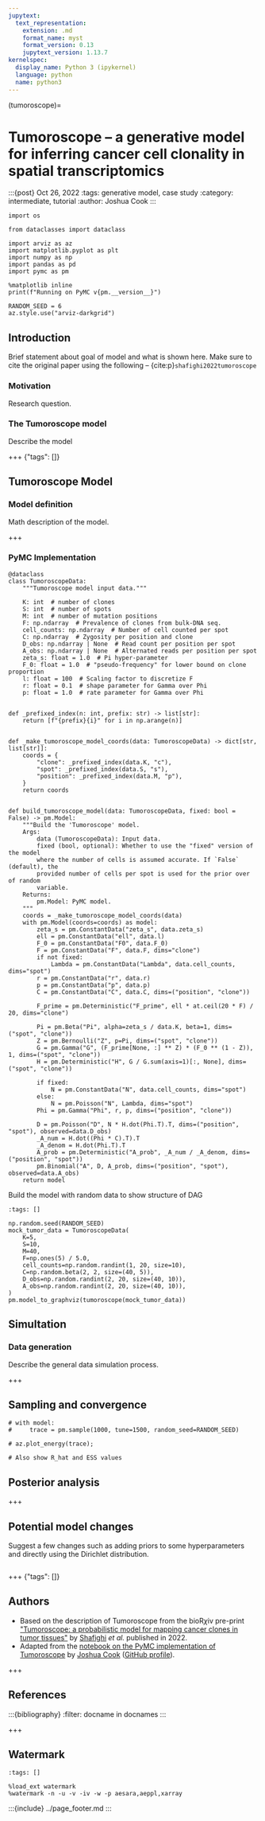 ```yaml
---
jupytext:
  text_representation:
    extension: .md
    format_name: myst
    format_version: 0.13
    jupytext_version: 1.13.7
kernelspec:
  display_name: Python 3 (ipykernel)
  language: python
  name: python3
---
```


(tumoroscope)=
# Tumoroscope – a generative model for inferring cancer cell clonality in spatial transcriptomics

:::{post} Oct 26, 2022
:tags: generative model, case study 
:category: intermediate, tutorial
:author:  Joshua Cook
:::

```{code-cell} ipython3
import os

from dataclasses import dataclass

import arviz as az
import matplotlib.pyplot as plt
import numpy as np
import pandas as pd
import pymc as pm

%matplotlib inline
print(f"Running on PyMC v{pm.__version__}")
```

```{code-cell} ipython3
RANDOM_SEED = 6
az.style.use("arviz-darkgrid")
```

## Introduction

Brief statement about goal of model and what is shown here.
Make sure to cite the original paper using the following – {cite:p}`shafighi2022tumoroscope`

### Motivation

Research question.

### The Tumoroscope model

Describe the model

+++ {"tags": []}

## Tumoroscope Model

### Model definition

Math description of the model.

+++

### PyMC Implementation

```{code-cell} ipython3
@dataclass
class TumoroscopeData:
    """Tumoroscope model input data."""

    K: int  # number of clones
    S: int  # number of spots
    M: int  # number of mutation positions
    F: np.ndarray  # Prevalence of clones from bulk-DNA seq.
    cell_counts: np.ndarray  # Number of cell counted per spot
    C: np.ndarray  # Zygosity per position and clone
    D_obs: np.ndarray | None  # Read count per position per spot
    A_obs: np.ndarray | None  # Alternated reads per position per spot
    zeta_s: float = 1.0  # Pi hyper-parameter
    F_0: float = 1.0  # "pseudo-frequency" for lower bound on clone proportion
    l: float = 100  # Scaling factor to discretize F
    r: float = 0.1  # shape parameter for Gamma over Phi
    p: float = 1.0  # rate parameter for Gamma over Phi


def _prefixed_index(n: int, prefix: str) -> list[str]:
    return [f"{prefix}{i}" for i in np.arange(n)]


def _make_tumoroscope_model_coords(data: TumoroscopeData) -> dict[str, list[str]]:
    coords = {
        "clone": _prefixed_index(data.K, "c"),
        "spot": _prefixed_index(data.S, "s"),
        "position": _prefixed_index(data.M, "p"),
    }
    return coords


def build_tumoroscope_model(data: TumoroscopeData, fixed: bool = False) -> pm.Model:
    """Build the 'Tumoroscope' model.
    Args:
        data (TumoroscopeData): Input data.
        fixed (bool, optional): Whether to use the "fixed" version of the model
        where the number of cells is assumed accurate. If `False` (default), the
        provided number of cells per spot is used for the prior over of random
        variable.
    Returns:
        pm.Model: PyMC model.
    """
    coords = _make_tumoroscope_model_coords(data)
    with pm.Model(coords=coords) as model:
        zeta_s = pm.ConstantData("zeta_s", data.zeta_s)
        ell = pm.ConstantData("ell", data.l)
        F_0 = pm.ConstantData("F0", data.F_0)
        F = pm.ConstantData("F", data.F, dims="clone")
        if not fixed:
            Lambda = pm.ConstantData("Lambda", data.cell_counts, dims="spot")
        r = pm.ConstantData("r", data.r)
        p = pm.ConstantData("p", data.p)
        C = pm.ConstantData("C", data.C, dims=("position", "clone"))

        F_prime = pm.Deterministic("F_prime", ell * at.ceil(20 * F) / 20, dims="clone")

        Pi = pm.Beta("Pi", alpha=zeta_s / data.K, beta=1, dims=("spot", "clone"))
        Z = pm.Bernoulli("Z", p=Pi, dims=("spot", "clone"))
        G = pm.Gamma("G", (F_prime[None, :] ** Z) * (F_0 ** (1 - Z)), 1, dims=("spot", "clone"))
        H = pm.Deterministic("H", G / G.sum(axis=1)[:, None], dims=("spot", "clone"))

        if fixed:
            N = pm.ConstantData("N", data.cell_counts, dims="spot")
        else:
            N = pm.Poisson("N", Lambda, dims="spot")
        Phi = pm.Gamma("Phi", r, p, dims=("position", "clone"))

        D = pm.Poisson("D", N * H.dot(Phi.T).T, dims=("position", "spot"), observed=data.D_obs)
        _A_num = H.dot((Phi * C).T).T
        _A_denom = H.dot(Phi.T).T
        A_prob = pm.Deterministic("A_prob", _A_num / _A_denom, dims=("position", "spot"))
        pm.Binomial("A", D, A_prob, dims=("position", "spot"), observed=data.A_obs)
    return model
```

Build the model with random data to show structure of DAG

```{code-cell} ipython3
:tags: []

np.random.seed(RANDOM_SEED)
mock_tumor_data = TumoroscopeData(
    K=5,
    S=10,
    M=40,
    F=np.ones(5) / 5.0,
    cell_counts=np.random.randint(1, 20, size=10),
    C=np.random.beta(2, 2, size=(40, 5)),
    D_obs=np.random.randint(2, 20, size=(40, 10)),
    A_obs=np.random.randint(2, 20, size=(40, 10)),
)
pm.model_to_graphviz(tumoroscope(mock_tumor_data))
```

## Simultation

### Data generation

Describe the general data simulation process.

+++

## Sampling and convergence

```{code-cell} ipython3
# with model:
#     trace = pm.sample(1000, tune=1500, random_seed=RANDOM_SEED)
```

```{code-cell} ipython3
# az.plot_energy(trace);
```

```{code-cell} ipython3
# Also show R_hat and ESS values
```

## Posterior analysis

+++

## Potential model changes

Suggest a few changes such as adding priors to some hyperparameters and directly using the Dirichlet distribution.

```{code-cell} ipython3

```

+++ {"tags": []}

## Authors
 
* Based on the description of Tumoroscope from the bioR$\chi$iv pre-print ["Tumoroscope: a probabilistic model for mapping cancer clones in tumor tissues"](https://www.biorxiv.org/content/10.1101/2022.09.22.508914v1) by [Shafighi](http://orcid.org/0000-0003-0367-8864) *et al.* published in 2022.
* Adapted from the [notebook on the PyMC implementation of Tumoroscope](https://github.com/jhrcook/pymc-tumoroscope) by [Joshua Cook](https://joshuacook.netlify.app/) ([GitHub profile](https://github.com/jhrcook)).

+++

## References

:::{bibliography}
:filter: docname in docnames
:::

+++

## Watermark

```{code-cell} ipython3
:tags: []

%load_ext watermark
%watermark -n -u -v -iv -w -p aesara,aeppl,xarray
```

:::{include} ../page_footer.md
:::

